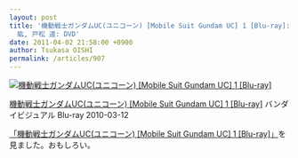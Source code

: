 ```yaml
---
layout: post
title: '機動戦士ガンダムUC(ユニコーン) [Mobile Suit Gundam UC] 1 [Blu-ray]: 古橋一浩, 内山昂輝, 藤村 歩, 下野
  紘, 戸松 遥: DVD'
date: 2011-04-02 21:58:00 +0900
author: Tsukasa OISHI
permalink: /articles/907
---
```


 [![機動戦士ガンダムUC(ユニコーン) [Mobile Suit Gundam UC] 1 [Blu-ray]](https://images-na.ssl-images-amazon.com/images/I/51xb%2BwOtiTL._SL160_.jpg "機動戦士ガンダムUC(ユニコーン) [Mobile Suit Gundam UC] 1 [Blu-ray]")](http://www.amazon.co.jp/%E6%A9%9F%E5%8B%95%E6%88%A6%E5%A3%AB%E3%82%AC%E3%83%B3%E3%83%80%E3%83%A0UC-%E3%83%A6%E3%83%8B%E3%82%B3%E3%83%BC%E3%83%B3-Mobile-Gundam-Blu-ray/dp/B002TZRF5M%3FSubscriptionId%3DAKIAIKJECTBTL3JTYTKA%26tag%3Dkaeruspoon-22%26linkCode%3Dxm2%26camp%3D2025%26creative%3D165953%26creativeASIN%3DB002TZRF5M)

 [機動戦士ガンダムUC(ユニコーン) [Mobile Suit Gundam UC] 1 [Blu-ray]](http://www.amazon.co.jp/%E6%A9%9F%E5%8B%95%E6%88%A6%E5%A3%AB%E3%82%AC%E3%83%B3%E3%83%80%E3%83%A0UC-%E3%83%A6%E3%83%8B%E3%82%B3%E3%83%BC%E3%83%B3-Mobile-Gundam-Blu-ray/dp/B002TZRF5M%3FSubscriptionId%3DAKIAIKJECTBTL3JTYTKA%26tag%3Dkaeruspoon-22%26linkCode%3Dxm2%26camp%3D2025%26creative%3D165953%26creativeASIN%3DB002TZRF5M)
バンダイビジュアル
Blu-ray
2010-03-12

 [「機動戦士ガンダムUC(ユニコーン) [Mobile Suit Gundam UC] 1 [Blu-ray]」](http://www.amazon.co.jp/%E6%A9%9F%E5%8B%95%E6%88%A6%E5%A3%AB%E3%82%AC%E3%83%B3%E3%83%80%E3%83%A0UC-%E3%83%A6%E3%83%8B%E3%82%B3%E3%83%BC%E3%83%B3-Mobile-Gundam-Blu-ray/dp/B002TZRF5M%3FSubscriptionId%3DAKIAIKJECTBTL3JTYTKA%26tag%3Dkaeruspoon-22%26linkCode%3Dxm2%26camp%3D2025%26creative%3D165953%26creativeASIN%3DB002TZRF5M)を見ました。おもしろい。
